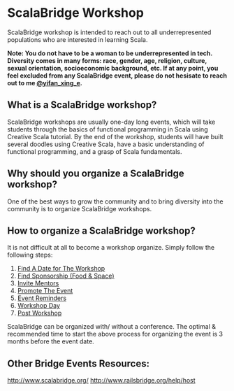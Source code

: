 # ScalaBridge Workshop

ScalaBridge workshop is intended to reach out to all underrepresented populations who are interested in learning Scala.

**Note: You do not have to be a woman to be underrepresented in tech. Diversity comes in many forms: race, gender, age, religion, culture, sexual orientation, socioeconomic background, etc. If at any point, you feel excluded from any ScalaBridge event, please do not hesisate to reach out to me [@yifan_xing_e](https://twitter.com/yifan_xing_e).**


## What is a ScalaBridge workshop?
ScalaBridge workshops are usually one-day long events, which will take students through the basics of functional programming in Scala using Creative Scala tutorial. By the end of the workshop, students will have built several doodles using Creative Scala, have a basic understanding of functional programming, and a grasp of Scala fundamentals.


## Why should you organize a ScalaBridge workshop?
One of the best ways to grow the community and to bring diversity into the community is to organize ScalaBridge workshops. 


## How to organize a ScalaBridge workshop?
It is not difficult at all to become a workshop organize. Simply follow the following steps:

1. [ Find A Date for The Workshop ](#organize-a-workshop/find-date.md)
2. [ Find Sponsorship (Food & Space) ](#organize-a-workshop/sponsorship.md)
3. [ Invite Mentors ](#organize-a-workshop/invite-mentors.md)
4. [ Promote The Event ](#organize-a-workshop/promote-workshop.md)
5. [ Event Reminders ](#students)
6. [ Workshop Day ](#workshop-day.md)
7. [ Post Workshop ](#postworkshop)



ScalaBridge can be organized with/ without a conference. The optimal & recommended time to start the above process for organizing the event is 3 months before the event date.

## Other Bridge Events Resources:
http://www.scalabridge.org/
http://www.railsbridge.org/help/host
